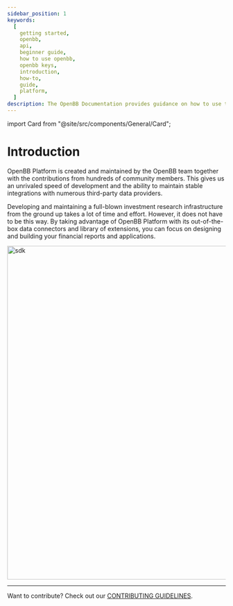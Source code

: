```yaml
---
sidebar_position: 1
keywords:
  [
    getting started,
    openbb,
    api,
    beginner guide,
    how to use openbb,
    openbb keys,
    introduction,
    how-to,
    guide,
    platform,
  ]
description: The OpenBB Documentation provides guidance on how to use the OpenBB Platform, an open source framework for making more informed decisions, faster.
---
```


import Card from "@site/src/components/General/Card";

# Introduction

OpenBB Platform is created and maintained by the OpenBB team together with the contributions from hundreds of community members. This gives us an unrivaled speed of development and the ability to maintain stable integrations with numerous third-party data providers.

Developing and maintaining a full-blown investment research infrastructure from the ground up takes a lot of time and effort. However, it does not have to be this way. By taking advantage of OpenBB Platform with its out-of-the-box data connectors and library of extensions, you can focus on designing and building your financial reports and applications.

<img width="769" alt="sdk" src="https://github.com/OpenBB-finance/OpenBBTerminal/assets/25267873/f8ddb59a-b3b5-436c-80cb-2b97e246a8d9">

---

Want to contribute? Check out our [CONTRIBUTING GUIDELINES](https://github.com/OpenBB-finance/OpenBBTerminal/blob/main/CONTRIBUTING.md).
